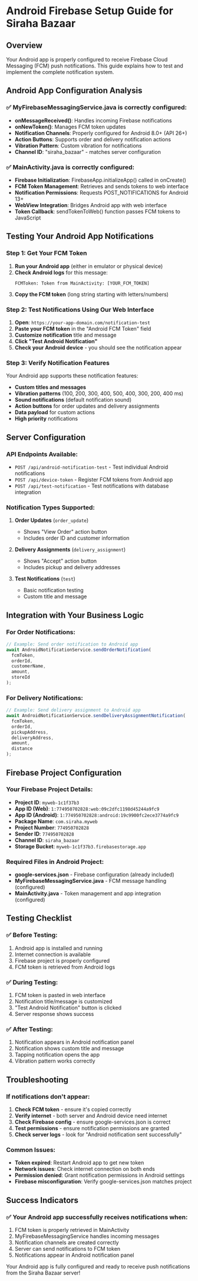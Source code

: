 # Android Firebase Setup Guide for Siraha Bazaar

## Overview
Your Android app is properly configured to receive Firebase Cloud Messaging (FCM) push notifications. This guide explains how to test and implement the complete notification system.

## Android App Configuration Analysis

### ✅ MyFirebaseMessagingService.java is correctly configured:
- **onMessageReceived()**: Handles incoming Firebase notifications
- **onNewToken()**: Manages FCM token updates
- **Notification Channels**: Properly configured for Android 8.0+ (API 26+)
- **Action Buttons**: Supports order and delivery notification actions
- **Vibration Pattern**: Custom vibration for notifications
- **Channel ID**: "siraha_bazaar" - matches server configuration

### ✅ MainActivity.java is correctly configured:
- **Firebase Initialization**: FirebaseApp.initializeApp() called in onCreate()
- **FCM Token Management**: Retrieves and sends tokens to web interface
- **Notification Permissions**: Requests POST_NOTIFICATIONS for Android 13+
- **WebView Integration**: Bridges Android app with web interface
- **Token Callback**: sendTokenToWeb() function passes FCM tokens to JavaScript

## Testing Your Android App Notifications

### Step 1: Get Your FCM Token
1. **Run your Android app** (either in emulator or physical device)
2. **Check Android logs** for this message:
   ```
   FCMToken: Token from MainActivity: [YOUR_FCM_TOKEN]
   ```
3. **Copy the FCM token** (long string starting with letters/numbers)

### Step 2: Test Notifications Using Our Web Interface
1. **Open**: `https://your-app-domain.com/notification-test`
2. **Paste your FCM token** in the "Android FCM Token" field
3. **Customize notification** title and message
4. **Click "Test Android Notification"**
5. **Check your Android device** - you should see the notification appear

### Step 3: Verify Notification Features
Your Android app supports these notification features:
- **Custom titles and messages**
- **Vibration patterns** (100, 200, 300, 400, 500, 400, 300, 200, 400 ms)
- **Sound notifications** (default notification sound)
- **Action buttons** for order updates and delivery assignments
- **Data payload** for custom actions
- **High priority** notifications

## Server Configuration

### API Endpoints Available:
- `POST /api/android-notification-test` - Test individual Android notifications
- `POST /api/device-token` - Register FCM tokens from Android app
- `POST /api/test-notification` - Test notifications with database integration

### Notification Types Supported:
1. **Order Updates** (`order_update`)
   - Shows "View Order" action button
   - Includes order ID and customer information
   
2. **Delivery Assignments** (`delivery_assignment`)
   - Shows "Accept" action button
   - Includes pickup and delivery addresses
   
3. **Test Notifications** (`test`)
   - Basic notification testing
   - Custom title and message

## Integration with Your Business Logic

### For Order Notifications:
```javascript
// Example: Send order notification to Android app
await AndroidNotificationService.sendOrderNotification(
  fcmToken,
  orderId,
  customerName,
  amount,
  storeId
);
```

### For Delivery Notifications:
```javascript
// Example: Send delivery assignment to Android app
await AndroidNotificationService.sendDeliveryAssignmentNotification(
  fcmToken,
  orderId,
  pickupAddress,
  deliveryAddress,
  amount,
  distance
);
```

## Firebase Project Configuration

### Your Firebase Project Details:
- **Project ID**: `myweb-1c1f37b3`
- **App ID (Web)**: `1:774950702828:web:09c2dfc1198d45244a9fc9`
- **App ID (Android)**: `1:774950702828:android:19c9900fc2ece3774a9fc9`
- **Package Name**: `com.siraha.myweb`
- **Project Number**: `774950702828`
- **Sender ID**: `774950702828`
- **Channel ID**: `siraha_bazaar`
- **Storage Bucket**: `myweb-1c1f37b3.firebasestorage.app`

### Required Files in Android Project:
- **google-services.json** - Firebase configuration (already included)
- **MyFirebaseMessagingService.java** - FCM message handling (configured)
- **MainActivity.java** - Token management and app integration (configured)

## Testing Checklist

### ✅ Before Testing:
1. Android app is installed and running
2. Internet connection is available
3. Firebase project is properly configured
4. FCM token is retrieved from Android logs

### ✅ During Testing:
1. FCM token is pasted in web interface
2. Notification title/message is customized
3. "Test Android Notification" button is clicked
4. Server response shows success

### ✅ After Testing:
1. Notification appears in Android notification panel
2. Notification shows custom title and message
3. Tapping notification opens the app
4. Vibration pattern works correctly

## Troubleshooting

### If notifications don't appear:
1. **Check FCM token** - ensure it's copied correctly
2. **Verify internet** - both server and Android device need internet
3. **Check Firebase config** - ensure google-services.json is correct
4. **Test permissions** - ensure notification permissions are granted
5. **Check server logs** - look for "Android notification sent successfully"

### Common Issues:
- **Token expired**: Restart Android app to get new token
- **Network issues**: Check internet connection on both ends
- **Permission denied**: Grant notification permissions in Android settings
- **Firebase misconfiguration**: Verify google-services.json matches project

## Success Indicators

### ✅ Your Android app successfully receives notifications when:
1. FCM token is properly retrieved in MainActivity
2. MyFirebaseMessagingService handles incoming messages
3. Notification channels are created correctly
4. Server can send notifications to FCM token
5. Notifications appear in Android notification panel

Your Android app is fully configured and ready to receive push notifications from the Siraha Bazaar server!